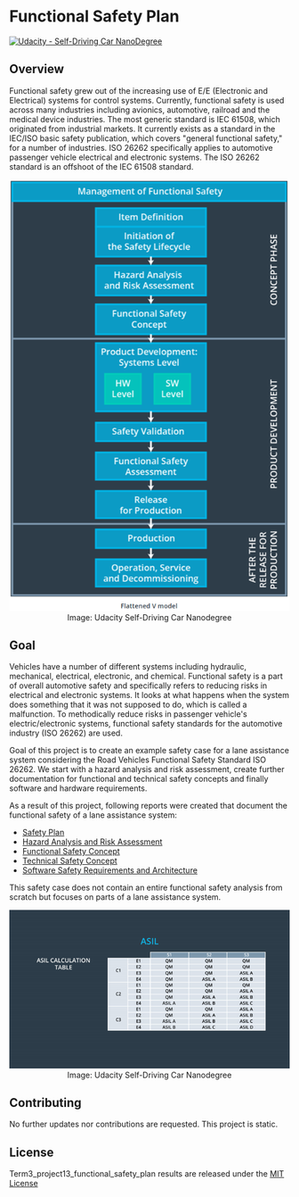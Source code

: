 # Functional Safety Plan
[![Udacity - Self-Driving Car NanoDegree](https://s3.amazonaws.com/udacity-sdc/github/shield-carnd.svg)](http://www.udacity.com/drive)

## Overview

Functional safety grew out of the increasing use of E/E (Electronic and Electrical) systems for control systems. Currently, functional safety is used across many industries including avionics, automotive, railroad and the medical device industries.
The most generic standard is IEC 61508, which originated from industrial markets. It currently exists as a standard in the IEC/ISO basic safety publication, which covers "general functional safety," for a number of industries. ISO 26262 specifically applies to automotive passenger vehicle electrical and electronic systems. The ISO 26262 standard is an offshoot of the IEC 61508 standard.

<p align="center">
  <img src="./img/Flattened_V_Model.PNG" width="600">
  <br> Image: Udacity Self-Driving Car Nanodegree  
</p>

## Goal 

Vehicles have a number of different systems including hydraulic, mechanical, electrical, electronic, and chemical. Functional safety is a part of overall automotive safety and specifically refers to reducing risks in electrical and electronic systems. It looks at what happens when the system does something that it was not supposed to do, which is called a malfunction. To methodically reduce risks in passenger vehicle's electric/electronic systems, functional safety standards for the automotive industry (ISO 26262) are used.

Goal of this project is to create an example safety case for a lane assistance system considering the Road Vehicles Functional Safety Standard ISO 26262. We start with a hazard analysis and risk assessment, create further documentation for functional and technical safety concepts and finally software and hardware requirements.

As a result of this project, following reports were created that document the functional safety of a lane assistance system:

  - [Safety Plan](./results/01_SafetyPlan_LaneAssistance.pdf)
  - [Hazard Analysis and Risk Assessment](./results/02_HazardAnalysisAndRiskAssessment.ods)
  - [Functional Safety Concept](./results/03_FunctionalSafetyConcept_LaneAssistance.pdf)
  - [Technical Safety Concept](./results/04_TechnicalSafetyConcept_LaneAssistance.pdf)
  - [Software Safety Requirements and Architecture](./results/05_SoftwareRequirementsAndArchitecture_LaneAssistance.pdf)

This safety case does not contain an entire functional safety analysis from scratch but focuses on parts of a lane assistance system.

<p align="center">
  <img src="./img/ASIL.PNG" width="600">
  <br> Image: Udacity Self-Driving Car Nanodegree  
</p>


## Contributing

No further updates nor contributions are requested.  This project is static.

## License

Term3_project13_functional_safety_plan results are released under the [MIT License](./LICENSE)